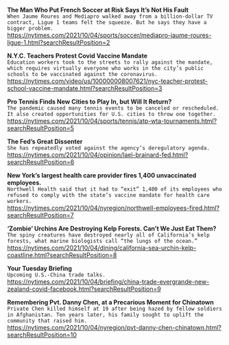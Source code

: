 **The Man Who Put French Soccer at Risk Says It’s Not His Fault**\
`When Jaume Roures and Mediapro walked away from a billion-dollar TV contract, Ligue 1 teams felt the squeeze. But he says they have a bigger problem.`\
https://nytimes.com/2021/10/04/sports/soccer/mediapro-jaume-roures-ligue-1.html?searchResultPosition=2

**N.Y.C. Teachers Protest Covid Vaccine Mandate**\
`Education workers took to the streets to rally against the mandate, which requires virtually everyone who works in the city’s public schools to be vaccinated against the coronavirus.`\
https://nytimes.com/video/us/100000008007621/nyc-teacher-protest-school-vaccine-mandate.html?searchResultPosition=3

**Pro Tennis Finds New Cities to Play In, but Will It Return?**\
`The pandemic caused many tennis events to be canceled or rescheduled. It also created opportunities for U.S. cities to throw one together.`\
https://nytimes.com/2021/10/04/sports/tennis/atp-wta-tournaments.html?searchResultPosition=5

**The Fed’s Great Dissenter**\
`She has repeatedly voted against the agency’s deregulatory agenda.`\
https://nytimes.com/2021/10/04/opinion/lael-brainard-fed.html?searchResultPosition=6

**New York’s largest health care provider fires 1,400 unvaccinated employees.**\
`Northwell Health said that it had to “exit” 1,400 of its employees who refused to comply with the state’s vaccine mandate for health care workers.`\
https://nytimes.com/2021/10/04/nyregion/northwell-employees-fired.html?searchResultPosition=7

**‘Zombie’ Urchins Are Destroying Kelp Forests. Can’t We Just Eat Them?**\
`The spiny creatures have destroyed nearly all of California’s kelp forests, what marine biologists call “the lungs of the ocean.”`\
https://nytimes.com/2021/10/04/dining/california-sea-urchin-kelp-coastline.html?searchResultPosition=8

**Your Tuesday Briefing**\
`Upcoming U.S.-China trade talks.`\
https://nytimes.com/2021/10/04/briefing/china-trade-evergrande-new-zealand-covid-facebook.html?searchResultPosition=9

**Remembering Pvt. Danny Chen, at a Precarious Moment for Chinatown**\
`Private Chen killed himself at 19 after being hazed by fellow soldiers in Afghanistan. Ten years later, his family sought to uplift the community that raised him.`\
https://nytimes.com/2021/10/04/nyregion/pvt-danny-chen-chinatown.html?searchResultPosition=10

